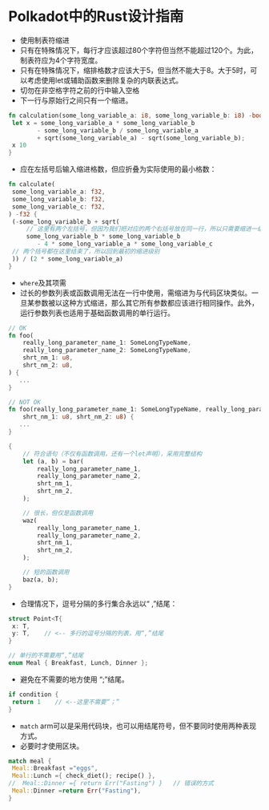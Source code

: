 # Polkadot中的Rust设计指南

- 使用制表符缩进
- 只有在特殊情况下，每行才应该超过80个字符但当然不能超过120个。为此，制表符应为4个字符宽度。
- 只有在特殊情况下，缩排格数才应该大于5，但当然不能大于8。大于5时，可以考虑使用let或辅助函数来删除复杂的内联表达式。
- 切勿在非空格字符之前的行中输入空格
- 下一行与原始行之间只有一个缩进。

```rust
fn calculation(some_long_variable_a: i8, some_long_variable_b: i8) -bool {
 let x = some_long_variable_a * some_long_variable_b
        - some_long_variable_b / some_long_variable_a
        + sqrt(some_long_variable_a) - sqrt(some_long_variable_b);
 x 10
}
```
- 应在左括号后输入缩进格数，但应折叠为实际使用的最小格数：
```rust
fn calculate(
 some_long_variable_a: f32,
 some_long_variable_b: f32,
 some_long_variable_c: f32,
) -f32 {
 (-some_long_variable_b + sqrt(
     // 这里有两个左括号，但因为我们把对应的两个右括号放在同一行，所以只需要缩进一级
     some_long_variable_b * some_long_variable_b
        - 4 * some_long_variable_a * some_long_variable_c
 // 两个括号都在这里结束了，所以回到最初的缩进级别
 )) / (2 * some_long_variable_a)
}
```
- `where`及其项需
- 过长的参数列表或函数调用无法在一行中使用，需缩进为与代码区块类似。一旦某参数被以这种方式缩进，那么其它所有参数都应该进行相同操作。此外，运行参数列表也适用于基础函数调用的单行运行。

```rust
// OK
fn foo(
	really_long_parameter_name_1: SomeLongTypeName,
	really_long_parameter_name_2: SomeLongTypeName,
	shrt_nm_1: u8,
	shrt_nm_2: u8,
) {
   ...
}

// NOT OK
fn foo(really_long_parameter_name_1: SomeLongTypeName, really_long_parameter_name_2: SomeLongTypeName,
	shrt_nm_1: u8, shrt_nm_2: u8) {
   ...
}

```

```rust
{
	// 符合语句（不仅有函数调用，还有一个let声明），采用完整结构
	let (a, b) = bar(
		really_long_parameter_name_1,
		really_long_parameter_name_2,
		shrt_nm_1,
		shrt_nm_2,
	);

	// 很长，但仅是函数调用
	waz(
		really_long_parameter_name_1, 
		really_long_parameter_name_2,
		shrt_nm_1, 
		shrt_nm_2,
	);

	// 短的函数调用
	baz(a, b);
}
```

- 合理情况下，逗号分隔的多行集合永远以“ ,”结尾：

```rust
struct Point<T{
 x: T,
 y: T,    // <-- 多行的逗号分隔的列表，用“,”结尾
}

// 单行的不需要用“,”结尾
enum Meal { Breakfast, Lunch, Dinner };
```

- 避免在不需要的地方使用 “;”结尾。
```rust
if condition {
 return 1    // <--这里不需要“；”
}
```

- `match` arm可以是采用代码块，也可以用结尾符号，但不要同时使用两种表现方式。
- 必要时才使用区块。

```rust
match meal {
 Meal::Breakfast ="eggs",
 Meal::Lunch ={ check_diet(); recipe() },
//  Meal::Dinner ={ return Err("Fasting") }   // 错误的方式
 Meal::Dinner =return Err("Fasting"),
}
```
